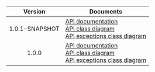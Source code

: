 | Version | Documents |
|:---:|---|
| 1.0.1-SNAPSHOT | [API documentation](1.0.1-SNAPSHOT)<br>[API class diagram](1.0.1-SNAPSHOT/api_class_diagram.svg)<br>[API exceptions class diagram](1.0.1-SNAPSHOT/api_exceptions_class_diagram.svg) |
| 1.0.0 | [API documentation](1.0.0)<br>[API class diagram](1.0.0/api_class_diagram.svg)<br>[API exceptions class diagram](1.0.0/api_exceptions_class_diagram.svg) |
